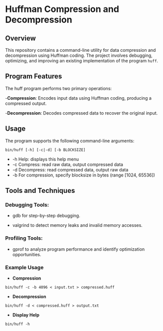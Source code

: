 # Huffman Compression and Decompression

## Overview

This repository contains a command-line utility for data compression and decompression using Huffman coding. The project involves debugging, optimizing, and improving an existing implementation of the program `huff`.

## Program Features

The huff program performs two primary operations:

-**Compression**: Encodes input data using Huffman coding, producing a compressed output.

-**Decompression**: Decodes compressed data to recover the original input.

## Usage
The program supports the following command-line arguments:

`bin/huff [-h] [-c|-d] [-b BLOCKSIZE]`
-    -h       Help: displays this help menu
-    -c       Compress: read raw data, output compressed data
-    -d       Decompress: read compressed data, output raw data
-    -b       For compression, specify blocksize in bytes (range [1024, 65536])

## Tools and Techniques

### Debugging Tools:

- gdb for step-by-step debugging.

- valgrind to detect memory leaks and invalid memory accesses.

### Profiling Tools:

- gprof to analyze program performance and identify optimization opportunities.

### Example Usage

- **Compression**

`bin/huff -c -b 4096 < input.txt > compressed.huff`

- **Decompression**

`bin/huff -d < compressed.huff > output.txt`

- **Display Help**

`bin/huff -h`

